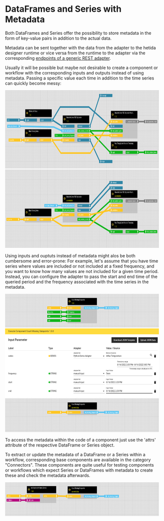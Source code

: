 # DataFrames and Series with Metadata

Both DataFrames and Series offer the possibility to store metadata in the form of key-value pairs in addition to the actual data.

Metadata can be sent together with the data from the adapter to the hetida designer runtime or vice versa from the runtime to the adapter via the corresponding [endpoints of a generic REST adapter](./adapter_system/generic_rest_adapters/web_service_interface.md).

Usually it will be possible but maybe not desirable to create a component or workflow with the corresponding inputs and outputs instead of using metadata.
Passing a specific value each time in addition to the time series can quickly become messy:

<img src="./assets/wf_example_without_metadata.png" height="256" width=1090>

<img src="./assets/wf_example_with_metadata.png" height="256" width=1090>

Using inputs and ouptuts instead of metadata might alos be both cumbersome and error-prone:
For example, let's assume that you have time series where values are included or not included at a fixed frequency, and you want to know how many values are not included for a given time period.
Instead, you can configure the adapter to pass the start and end time of the queried period and the frequency associated with the time series in the metadata.

<img src="./assets/component_not_using_metadata.png" height="110" width=850> 

<img src="./assets/error_prone_input_without_metadata.png" height="225" width=585>

<img src="./assets/component_using_metadata.png" height="110" width=850> 

To access the metadata within the code of a component just use the 'attrs' attribute of the respective DataFrame or Series object.

To extract or update the metadata of a DataFrame or a Series within a workflow, corresponding base components are available in the category "Connectors".
These components are quite useful for testing components or workflows which expect Series or DataFrames with metadata to create these and check the metadata afterwards.

<img src="./assets/add_metadata_for_test.png" height="110" width=850> 

